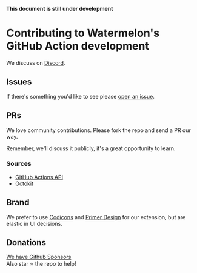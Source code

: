 __This document is still under development__

# Contributing to Watermelon's GitHub Action development

We discuss on [Discord](https://t.co/fMIlnb9egq).

## Issues
If there's something you'd like to see please [open an issue](https://github.com/watermelontools/watermelon-context-action/issues/new).

## PRs

We love community contributions. Please fork the repo and send a PR our way.

Remember, we'll discuss it publicly, it's a great opportunity to learn.

### Sources
- [GitHub Actions API](https://docs.github.com/en/rest/actions?apiVersion=2022-11-28)
- [Octokit](https://octokit.github.io/)

## Brand

We prefer to use [Codicons](https://microsoft.github.io/vscode-codicons/dist/codicon.html) and [Primer Design](https://primer.style/) for our extension, but are elastic in UI decisions.

## Donations
[We have Github Sponsors](https://github.com/sponsors/watermelontools)  
Also star :star: the repo to help!